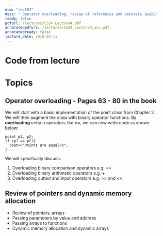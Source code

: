 ```yaml
---
num: "lect04"
desc: " Operator overloading, review of references and pointers (pa01)"
ready: false
pdfurl: /lectures/CS24_Lecture4.pdf
annotatedpdfurl: /lectures/CS24_Lecture4_ann.pdf
annotatedready: false
lecture_date: 2018-04-11
---
```


# Code from lecture


# Topics

## Operator overloading - Pages 63 - 80 in the book

We will start with a basic implementation of the point class from Chapter 2. We will then augment the class with binary operator functions. By **overloading** certain operators like ==, we can now write code as shown below:

```
point p1, p2;
if (p1 == p2){
  cout<<"Points are equal\n";
}
```
We will specifically discuss:

1. Overloading binary comparison operators e.g. ==
2. Overloading binary arithmetic operators e.g. +
3. Overloading output and input operators e.g. >> and <<

## Review of pointers and dynamic memory allocation
* Review of pointers, arrays
* Passing parameters by value and address
* Passing arrays to functions
* Dynamic memory allocation and dynamic arrays




